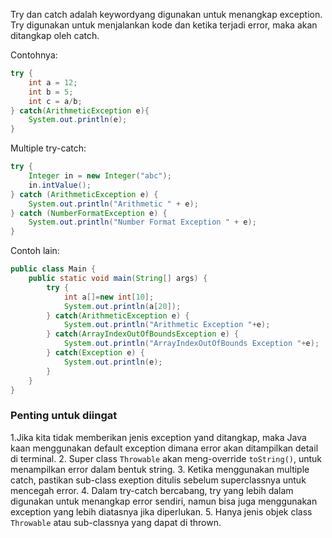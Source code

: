 Try dan catch adalah keywordyang digunakan untuk menangkap exception. Try digunakan untuk menjalankan kode dan ketika terjadi error, maka akan ditangkap oleh catch.

Contohnya:

```java
try {
    int a = 12;
    int b = 5;
    int c = a/b;
} catch(ArithmeticException e){
    System.out.println(e);
}
```

Multiple try-catch:

```java
try {
    Integer in = new Integer("abc");
    in.intValue();
} catch (ArithmeticException e) {
    System.out.println("Arithmetic " + e);
} catch (NumberFormatException e) {
    System.out.println("Number Format Exception " + e); 
}
```

Contoh lain:

```java
public class Main {
    public static void main(String[] args) {
        try {
            int a[]=new int[10];    
            System.out.println(a[20]);  
        } catch(ArithmeticException e) {
            System.out.println("Arithmetic Exception "+e);  
        } catch(ArrayIndexOutOfBoundsException e) {
            System.out.println("ArrayIndexOutOfBounds Exception "+e);  
        } catch(Exception e) {
            System.out.println(e);  
        }
    }
}
```

### Penting untuk diingat

1.Jika kita tidak memberikan jenis exception yand ditangkap, maka Java kaan menggunakan default exception dimana error akan ditampilkan detail di terminal.
2. Super class `Throwable` akan meng-override `toString()`, untuk menampilkan error dalam bentuk string.
3. Ketika menggunakan multiple catch, pastikan sub-class exeption ditulis sebelum superclassnya untuk mencegah error.
4. Dalam try-catch bercabang, try yang lebih dalam digunakan untuk menangkap error sendiri, namun bisa juga menggunakan exception yang lebih diatasnya jika diperlukan.
5. Hanya jenis objek class `Throwable` atau sub-classnya yang dapat di thrown.